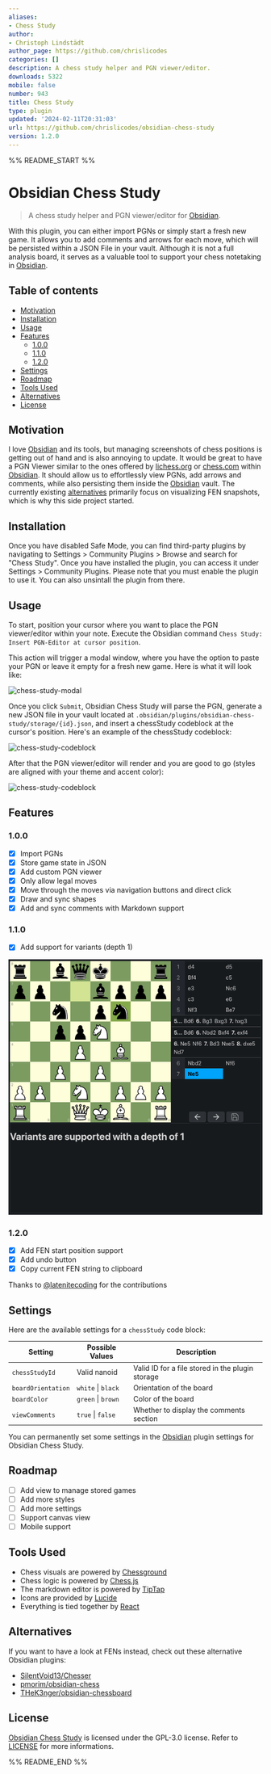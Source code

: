 ```yaml
---
aliases:
- Chess Study
author:
- Christoph Lindstädt
author_page: https://github.com/chrislicodes
categories: []
description: A chess study helper and PGN viewer/editor.
downloads: 5322
mobile: false
number: 943
title: Chess Study
type: plugin
updated: '2024-02-11T20:31:03'
url: https://github.com/chrislicodes/obsidian-chess-study
version: 1.2.0
---
```


%% README_START %%

<!-- omit in toc -->
# Obsidian Chess Study

> A chess study helper and PGN viewer/editor for [Obsidian](https://obsidian.md/).

With this plugin, you can either import PGNs or simply start a fresh new game. It allows you to add comments and arrows for each move, which will be persisted within a JSON File in your vault. Although it is not a full analysis board, it serves as a valuable tool to support your chess notetaking in [Obsidian](https://obsidian.md/).

<!-- omit in toc -->
## Table of contents

- [Motivation](#motivation)
- [Installation](#installation)
- [Usage](#usage)
- [Features](#features)
 	- [1.0.0](#100)
 	- [1.1.0](#110)
 	- [1.2.0](#120)
- [Settings](#settings)
- [Roadmap](#roadmap)
- [Tools Used](#tools-used)
- [Alternatives](#alternatives)
- [License](#license)

## Motivation

I love [Obsidian](https://obsidian.md/) and its tools, but managing screenshots of chess positions is getting out of hand and is also annoying to update. It would be great to have a PGN Viewer similar to the ones offered by [lichess.org](https://lichess.org/) or [chess.com](https://chess.com/) within [Obsidian](https://obsidian.md/). It should allow us to effortlessly view PGNs, add arrows and comments, while also persisting them inside the [Obsidian](https://obsidian.md/) vault. The currently existing [alternatives](#alternatives) primarily focus on visualizing FEN snapshots, which is why this side project started.

## Installation

Once you have disabled Safe Mode, you can find third-party plugins by navigating to Settings > Community Plugins > Browse and search for "Chess Study". Once you have installed the plugin, you can access it under Settings > Community Plugins. Please note that you must enable the plugin to use it. You can also unsintall the plugin from there.

## Usage

To start, position your cursor where you want to place the PGN viewer/editor within your note. Execute the Obsidian command `Chess Study: Insert PGN-Editor at cursor position`.

This action will trigger a modal window, where you have the option to paste your PGN or leave it empty for a fresh new game. Here is what it will look like:

![chess-study-modal](https://raw.githubusercontent.com/chrislicodes/obsidian-chess-study/HEAD/imgs/chess-study-modal.png)

Once you click `Submit`, Obsidian Chess Study will parse the PGN, generate a new JSON file in your vault located at `.obsidian/plugins/obsidian-chess-study/storage/{id}.json`, and insert a chessStudy codeblock at the cursor's position. Here's an example of the chessStudy codeblock:

![chess-study-codeblock](https://raw.githubusercontent.com/chrislicodes/obsidian-chess-study/HEAD/imgs/chess-study-codeblock.png)

After that the PGN viewer/editor will render and you are good to go (styles are aligned with your theme and accent color):

![chess-study-codeblock](https://raw.githubusercontent.com/chrislicodes/obsidian-chess-study/HEAD/imgs/chess-study-demo.gif)

## Features

### 1.0.0

- [x] Import PGNs
- [x] Store game state in JSON
- [x] Add custom PGN viewer
- [x] Only allow legal moves
- [x] Move through the moves via navigation buttons and direct click
- [x] Draw and sync shapes
- [x] Add and sync comments with Markdown support

### 1.1.0

- [x] Add support for variants (depth 1)

![chess-study-variants](https://raw.githubusercontent.com/chrislicodes/obsidian-chess-study/HEAD/imgs/chess-study-variants.png)

### 1.2.0

- [x] Add FEN start position support
- [x] Add undo button
- [x] Copy current FEN string to clipboard

Thanks to [@latenitecoding](https://github.com/latenitecoding) for the contributions

## Settings

Here are the available settings for a `chessStudy` code block:

| Setting            | Possible Values    | Description                                      |
| ------------------ | ------------------ | ------------------------------------------------ |
| `chessStudyId`     | Valid nanoid       | Valid ID for a file stored in the plugin storage |
| `boardOrientation` | `white` \| `black` | Orientation of the board                         |
| `boardColor`       | `green` \| `brown` | Color of the board                               |
| `viewComments`     | `true`  \| `false` | Whether to display the comments section          |

You can permanently set some settings in the [Obsidian](https://obsidian.md/) plugin settings for Obsidian Chess Study.

## Roadmap

- [ ] Add view to manage stored games
- [ ] Add more styles
- [ ] Add more settings
- [ ] Support canvas view
- [ ] Mobile support

## Tools Used

- Chess visuals are powered by [Chessground](https://github.com/lichess-org/chessground)
- Chess logic is powered by [Chess.js](https://github.com/jhlywa/chess.js)
- The markdown editor is powered by [TipTap](https://github.com/ueberdosis/tiptap)
- Icons are provided by [Lucide](https://github.com/lucide-icons/lucide)
- Everything is tied together by [React](https://github.com/facebook/react)

## Alternatives

If you want to have a look at FENs instead, check out these alternative Obsidian plugins:

- [SilentVoid13/Chesser](https://github.com/SilentVoid13/Chesser)
- [pmorim/obsidian-chess](https://github.com/pmorim/obsidian-chess)
- [THeK3nger/obsidian-chessboard](https://github.com/THeK3nger/obsidian-chessboard)

## License

[Obsidian Chess Study](https://github.com/chrislicodes/obsidian-chess-study) is licensed under the GPL-3.0 license. Refer to [LICENSE](https://github.com/chrislicodes/obsidian-chess-study/blob/trunk/LICENSE) for more informations.


%% README_END %%